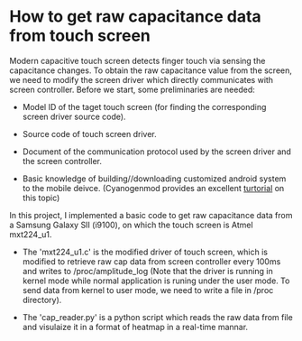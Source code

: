 How to get raw capacitance data from touch screen
========
Modern capacitive touch screen detects finger touch via sensing the capacitance changes. To obtain the raw capacitance value from the screen, we need to modify the screen driver which directly communicates with screen controller. Before we start, some preliminaries are needed:

+ Model ID of the taget touch screen (for finding the corresponding screen driver source code).

+ Source code of touch screen driver.

+ Document of the communication protocol used by the screen driver and the screen controller.

+ Basic knowledge of building//downloading customized android system to the mobile deivce. (Cyanogenmod provides an excellent [turtorial](http://wiki.cyanogenmod.org/w/I9100_Info) on this topic)
 
In this project, I implemented a basic code to get raw capacitance data from a Samsung Galaxy SII (i9100), on which the touch screen is Atmel mxt224_u1.

+ The 'mxt224_u1.c' is the modified driver of touch screen, which is modified to retrieve raw cap data from screen controller every 100ms and writes to /proc/amplitude_log (Note that the driver is running in kernel mode while normal application is runing under the user mode. To send data from kernel to user mode, we need to write a file in /proc directory). 

+ The 'cap_reader.py' is a python script which reads the raw data from file and visulaize it in a format of heatmap in a real-time mannar.

